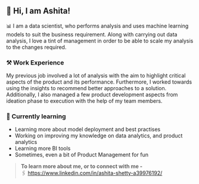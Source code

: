 ## 👋 Hi, I am Ashita!

📊 I am a data scientist, who performs analysis and uses machine learning models to suit the business requirement. Along with carrying out data analysis, I love a tint of management in order to be able to scale my analysis to the changes required.

### ⚒️ Work Experience
My previous job involved a lot of analysis with the aim to highlight critical aspects of the product and its performance. Furthermore, I worked towards using the insights to recommend better approaches to a solution. Additionally, I also managed a few product development aspects from ideation phase to execution with the help of my team members.

### 🔖 Currently learning
- Learning more about model deployment and best practises
- Working on improving my knowledge on data analytics, and product analytics
- Learning more BI tools
- Sometimes, even a bit of Product Management for fun

> **To learn more about me, or to connect with me -**  
> 🖇️ https://www.linkedin.com/in/ashita-shetty-a39976192/



